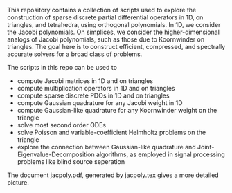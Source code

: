This repository contains a collection of scripts used to explore the construction
of sparse discrete partial differential operators in 1D, on triangles, and
tetrahedra, using orthogonal polynomials. In 1D, we consider the Jacobi polynomials. On simplices, we consider the higher-dimensional analogs of Jacobi polynomials, such as those due to Koornwinder on triangles. The goal here is to construct efficient, compressed, and spectrally accurate solvers for a broad class of problems. 

The scripts in this repo can be used to
- compute Jacobi matrices in 1D and on triangles
- compute multiplication operators in 1D and on triangles
- compute sparse discrete PDOs in 1D and on triangles
- compute Gaussian quadrature for any Jacobi weight in 1D
- compute Gaussian-like quadrature for any Koornwinder weight on the triangle
- solve most second order ODEs
- solve Poisson and variable-coefficient Helmholtz problems on the triangle
- explore the connection between Gaussian-like quadrature and 
  Joint-Eigenvalue-Decomposition algorithms, as employed in signal 
  processing problems like blind source seperation 

The document jacpoly.pdf, generated by jacpoly.tex gives a more detailed picture.
